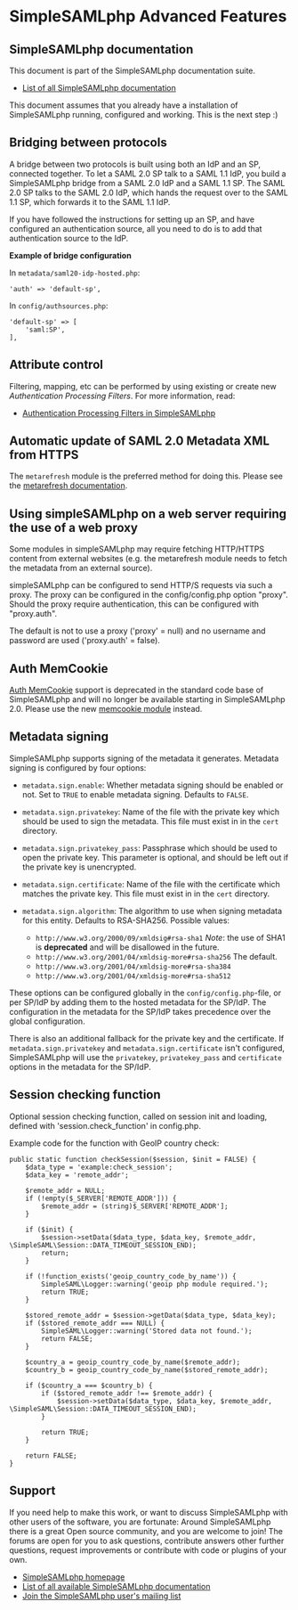 SimpleSAMLphp Advanced Features
===============================

<!-- 
	This file is written in Markdown syntax. 
	For more information about how to use the Markdown syntax, read here:
	http://daringfireball.net/projects/markdown/syntax
-->



<!-- {{TOC}} -->

SimpleSAMLphp documentation
---------------------------

This document is part of the SimpleSAMLphp documentation suite.

- [List of all SimpleSAMLphp documentation](http://simplesamlphp.org/docs)


This document assumes that you already have a installation of
SimpleSAMLphp running, configured and working. This is the next
step :)


Bridging between protocols
--------------------------

A bridge between two protocols is built using both an IdP and an SP, connected together.
To let a SAML 2.0 SP talk to a SAML 1.1 IdP, you build a SimpleSAMLphp bridge from a SAML 2.0 IdP and a SAML 1.1 SP.
The SAML 2.0 SP talks to the SAML 2.0 IdP, which hands the request over to the SAML 1.1 SP, which forwards it to the SAML 1.1 IdP.

If you have followed the instructions for setting up an SP, and have configured an authentication source, all you need to do is to add that authentication source to the IdP.

**Example of bridge configuration**

In `metadata/saml20-idp-hosted.php`:

    'auth' => 'default-sp',

In `config/authsources.php`:

    'default-sp' => [
        'saml:SP',
    ],



Attribute control
-----------------

Filtering, mapping, etc can be performed by using existing or create new *Authentication Processing Filters*. For more information, read:

  * [Authentication Processing Filters in SimpleSAMLphp](simplesamlphp-authproc)



Automatic update of SAML 2.0 Metadata XML from HTTPS
----------------------------------------------------

The `metarefresh` module is the preferred method for doing this.
Please see the [metarefresh documentation](simplesamlphp-automated_metadata).



Using simpleSAMLphp on a web server requiring the use of a web proxy
--------------------------------------------------------------------

Some modules in simpleSAMLphp may require fetching HTTP/HTTPS content from external websites (e.g. the metarefresh module needs to fetch the metadata from an external source).

simpleSAMLphp can be configured to send HTTP/S requests via such a proxy. The proxy can be configured in the config/config.php option "proxy". Should the proxy require authentication, this can be configured with "proxy.auth".

The default is not to use a proxy ('proxy' = null) and no username and password are used ('proxy.auth' = false).



Auth MemCookie
--------------

[Auth MemCookie](http://authmemcookie.sourceforge.net/) support is deprecated in the standard code base of SimpleSAMLphp
 and will no longer be available starting in SimpleSAMLphp 2.0. Please use the new
 [memcookie module](https://github.com/simplesamlphp/simplesamlphp-module-memcookie) instead.



Metadata signing
----------------

SimpleSAMLphp supports signing of the metadata it generates. Metadata signing is configured by four options:

- `metadata.sign.enable`: Whether metadata signing should be enabled or not. Set to `TRUE` to enable metadata signing. Defaults to `FALSE`.
- `metadata.sign.privatekey`: Name of the file with the private key which should be used to sign the metadata. This file must exist in in the `cert` directory.
- `metadata.sign.privatekey_pass`: Passphrase which should be used to open the private key. This parameter is optional, and should be left out if the private key is unencrypted.
- `metadata.sign.certificate`: Name of the file with the certificate which matches the private key. This file must exist in in the `cert` directory.
- `metadata.sign.algorithm`: The algorithm to use when signing metadata for this entity. Defaults to RSA-SHA256. Possible values:

    * `http://www.w3.org/2000/09/xmldsig#rsa-sha1`
       *Note*: the use of SHA1 is **deprecated** and will be disallowed in the future.
    * `http://www.w3.org/2001/04/xmldsig-more#rsa-sha256`
      The default.
    * `http://www.w3.org/2001/04/xmldsig-more#rsa-sha384`
    * `http://www.w3.org/2001/04/xmldsig-more#rsa-sha512`

These options can be configured globally in the `config/config.php`-file, or per SP/IdP by adding them to the hosted metadata for the SP/IdP. The configuration in the metadata for the SP/IdP takes precedence over the global configuration.

There is also an additional fallback for the private key and the certificate. If `metadata.sign.privatekey` and `metadata.sign.certificate` isn't configured, SimpleSAMLphp will use the `privatekey`, `privatekey_pass` and `certificate` options in the metadata for the SP/IdP.




Session checking function
-------------------------

Optional session checking function, called on session init and loading, defined with 'session.check_function' in config.php.

Example code for the function with GeoIP country check:


    public static function checkSession($session, $init = FALSE) {
        $data_type = 'example:check_session';
        $data_key = 'remote_addr';

        $remote_addr = NULL;
        if (!empty($_SERVER['REMOTE_ADDR'])) {
            $remote_addr = (string)$_SERVER['REMOTE_ADDR'];
        }

        if ($init) {
            $session->setData($data_type, $data_key, $remote_addr, \SimpleSAML\Session::DATA_TIMEOUT_SESSION_END);
            return;
        }

        if (!function_exists('geoip_country_code_by_name')) {
            SimpleSAML\Logger::warning('geoip php module required.');
            return TRUE;
        }

        $stored_remote_addr = $session->getData($data_type, $data_key);
        if ($stored_remote_addr === NULL) {
            SimpleSAML\Logger::warning('Stored data not found.');
            return FALSE;
        }

        $country_a = geoip_country_code_by_name($remote_addr);
        $country_b = geoip_country_code_by_name($stored_remote_addr);

        if ($country_a === $country_b) {
            if ($stored_remote_addr !== $remote_addr) {
                $session->setData($data_type, $data_key, $remote_addr, \SimpleSAML\Session::DATA_TIMEOUT_SESSION_END);
            }

            return TRUE;
        }

        return FALSE;
    }




Support
-------

If you need help to make this work, or want to discuss
SimpleSAMLphp with other users of the software, you are fortunate:
Around SimpleSAMLphp there is a great Open source community, and
you are welcome to join! The forums are open for you to ask
questions, contribute answers other further questions, request
improvements or contribute with code or plugins of your own.

-  [SimpleSAMLphp homepage](https://simplesamlphp.org)
-  [List of all available SimpleSAMLphp documentation](https://simplesamlphp.org/docs/)
-  [Join the SimpleSAMLphp user's mailing list](https://simplesamlphp.org/lists)




